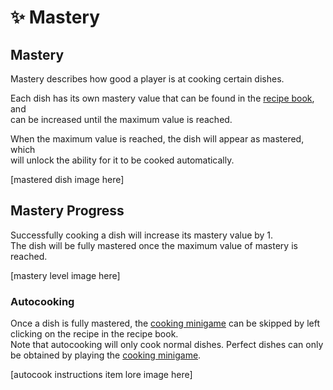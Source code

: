 # ✨ Mastery

## Mastery

Mastery describes how good a player is at cooking certain dishes.<br>

Each dish has its own mastery value that can be found in the [recipe book](https://#), and<br>
can be increased until the maximum value is reached.<br>

When the maximum value is reached, the dish will appear as mastered, which<br>
will unlock the ability for it to be cooked automatically.

[mastered dish image here]

## Mastery Progress

Successfully cooking a dish will increase its mastery value by 1.<br>
The dish will be fully mastered once the maximum value of mastery is reached.

[mastery level image here]

### Autocooking

Once a dish is fully mastered, the [cooking minigame](https://#) can be skipped by left clicking on the recipe in the recipe book.<br>
Note that autocooking will only cook normal dishes. Perfect dishes can only be obtained by playing the [cooking minigame](https://#).

[autocook instructions item lore image here]
